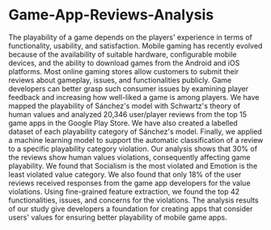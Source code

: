 # Game-App-Reviews-Analysis
The playability of a game depends on the players' experience in terms of functionality, usability, and satisfaction. Mobile gaming has recently evolved because of the availability of suitable hardware, configurable mobile devices, and the ability to download games from the Android and iOS platforms. 
Most online gaming stores allow customers to submit their reviews about gameplay, issues, and functionalities publicly. Game developers can better grasp such consumer issues by examining player feedback and increasing how well-liked a game is among players. 
We have mapped the playability of Sánchez's model with Schwartz's theory of human values and analyzed 20,346 user/player reviews from the top 15 game apps in the Google Play Store. We have also created a labelled dataset of each playability category of Sánchez's model. 
Finally, we applied a machine learning model to support the automatic classification of a review to a specific playability category violation. Our analysis shows that 30% of the reviews show human values violations, consequently affecting game playability. We found that Socialism is the most violated and Emotion is the least violated value category. We also found that only 18% of the user reviews received responses from the game app developers for the value violations. 
Using fine-grained feature extraction, we found the top 42 functionalities, issues, and concerns for the violations. The analysis results of our study give developers a foundation for creating apps that consider users' values for ensuring better playability of mobile game apps.
